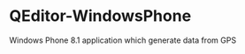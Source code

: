 QEditor-WindowsPhone
====================

Windows Phone 8.1 application which generate data from GPS
